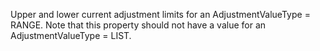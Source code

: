 ﻿Upper and lower current adjustment limits for an AdjustmentValueType = RANGE. Note that this property should not have a value for an  AdjustmentValueType = LIST.